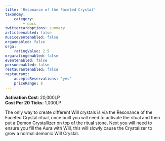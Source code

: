```yaml
---
title: 'Resonance of the Faceted Crystal'
taxonomy:
    category:
        - docs
twittercardoptions: summary
articleenabled: false
musiceventenabled: false
orgaenabled: false
orga:
    ratingValue: 2.5
orgaratingenabled: false
eventenabled: false
personenabled: false
restaurantenabled: false
restaurant:
    acceptsReservations: 'yes'
    priceRange: $
---
```


**Activation Cost**: 20,000LP  
**Cost Per 20 Ticks**: 1,000LP  

The only way to create different Will crystals is via the Resonance of the Faceted Crystal ritual, once built you will need to activate the ritual and then put a Demon Crystallizer on top of the ritual stone. Next you will need to ensure you fill the Aura with Will, this will slowly cause the Crystalizer to grow a normal demonic Will Crystal.
